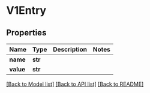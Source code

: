 # V1Entry

## Properties
Name | Type | Description | Notes
------------ | ------------- | ------------- | -------------
**name** | **str** |  |
**value** | **str** |  |

[[Back to Model list]](../README.md#documentation-for-models) [[Back to API list]](../README.md#documentation-for-api-endpoints) [[Back to README]](../README.md)


